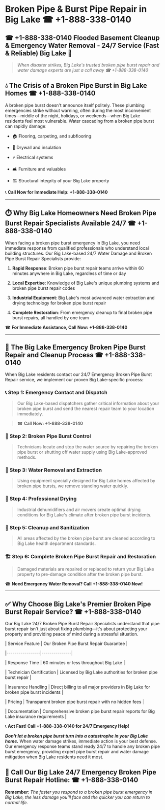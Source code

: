 # Broken Pipe & Burst Pipe Repair in Big Lake ☎ +1-888-338-0140  
## ☎ +1-888-338-0140 Flooded Basement Cleanup & Emergency Water Removal - 24/7 Service (Fast & Reliable) Big Lake 🚨  

> *When disaster strikes, Big Lake's trusted broken pipe burst repair and water damage experts are just a call away ☎ +1-888-338-0140*  

## 💧 The Crisis of a Broken Pipe Burst in Big Lake Homes ☎ +1-888-338-0140  

A broken pipe burst doesn't announce itself politely. These plumbing emergencies strike without warning, often during the most inconvenient times—middle of the night, holidays, or weekends—when Big Lake residents feel most vulnerable. Water cascading from a broken pipe burst can rapidly damage:  

* 🏠 Flooring, carpeting, and subflooring  
* 🧱 Drywall and insulation  
* ⚡ Electrical systems  
* 🛋️ Furniture and valuables  
* 🏗️ Structural integrity of your Big Lake property  

📞 **Call Now for Immediate Help: +1-888-338-0140**  

---  

## ⏱️ Why Big Lake Homeowners Need Broken Pipe Burst Repair Specialists Available 24/7 ☎ +1-888-338-0140  

When facing a broken pipe burst emergency in Big Lake, you need immediate response from qualified professionals who understand local building structures. Our Big Lake-based 24/7 Water Damage and Broken Pipe Burst Repair Specialists provide:  

1. **Rapid Response**: Broken pipe burst repair teams arrive within 60 minutes anywhere in Big Lake, regardless of time or day  
2. **Local Expertise**: Knowledge of Big Lake's unique plumbing systems and broken pipe burst repair codes  
3. **Industrial Equipment**: Big Lake's most advanced water extraction and drying technology for broken pipe burst repair  
4. **Complete Restoration**: From emergency cleanup to final broken pipe burst repairs, all handled by one team  

☎ **For Immediate Assistance, Call Now: +1-888-338-0140**  

---  

## 🔧 The Big Lake Emergency Broken Pipe Burst Repair and Cleanup Process ☎ +1-888-338-0140  

When Big Lake residents contact our 24/7 Emergency Broken Pipe Burst Repair service, we implement our proven Big Lake-specific process:  

### 📞 Step 1: Emergency Contact and Dispatch  
> Our Big Lake-based dispatchers gather critical information about your broken pipe burst and send the nearest repair team to your location immediately.  
> ☎ **Call Now: +1-888-338-0140**  

### 🚿 Step 2: Broken Pipe Burst Control  
> Technicians locate and stop the water source by repairing the broken pipe burst or shutting off water supply using Big Lake-approved methods.  

### 🌊 Step 3: Water Removal and Extraction  
> Using equipment specially designed for Big Lake homes affected by broken pipe bursts, we remove standing water quickly.  

### 💨 Step 4: Professional Drying  
> Industrial dehumidifiers and air movers create optimal drying conditions for Big Lake's climate after broken pipe burst incidents.  

### 🧼 Step 5: Cleanup and Sanitization  
> All areas affected by the broken pipe burst are cleaned according to Big Lake health department standards.  

### 🏗️ Step 6: Complete Broken Pipe Burst Repair and Restoration  
> Damaged materials are repaired or replaced to return your Big Lake property to pre-damage condition after the broken pipe burst.  

☎ **Need Emergency Water Removal? Call +1-888-338-0140 Now!**  

---  

## ✅ Why Choose Big Lake's Premier Broken Pipe Burst Repair Service? ☎ +1-888-338-0140  

Our Big Lake 24/7 Broken Pipe Burst Repair Specialists understand that pipe burst repair isn't just about fixing plumbing—it's about protecting your property and providing peace of mind during a stressful situation.  

| Service Feature | Our Broken Pipe Burst Repair Guarantee |  
|-----------------|---------------|  
| Response Time | 60 minutes or less throughout Big Lake |  
| Technician Certification | Licensed by Big Lake authorities for broken pipe burst repair |  
| Insurance Handling | Direct billing to all major providers in Big Lake for broken pipe burst incidents |  
| Pricing | Transparent broken pipe burst repair with no hidden fees |  
| Documentation | Comprehensive broken pipe burst repair reports for Big Lake insurance requirements |  

📞 **Act Fast! Call +1-888-338-0140 for 24/7 Emergency Help!**  

***Don't let a broken pipe burst turn into a catastrophe in your Big Lake home.*** When water damage strikes, immediate action is your best defense. Our emergency response teams stand ready 24/7 to handle any broken pipe burst emergency, providing expert pipe burst repair and water damage mitigation when Big Lake residents need it most.  

## 📱 Call Our Big Lake 24/7 Emergency Broken Pipe Burst Repair Hotline: ☎ +1-888-338-0140  

**Remember**: *The faster you respond to a broken pipe burst emergency in Big Lake, the less damage you'll face and the quicker you can return to normal life.*